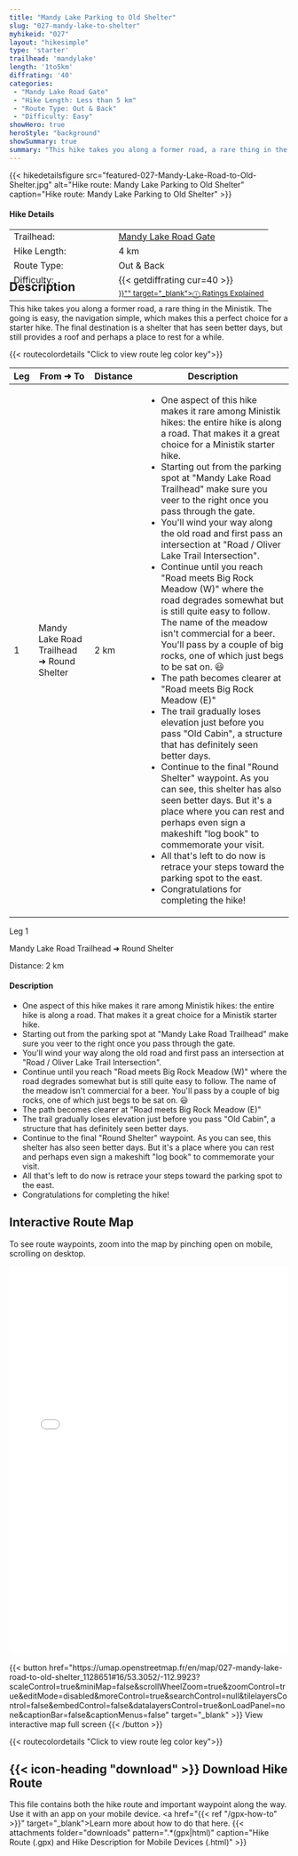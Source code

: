 ```yaml
---
title: "Mandy Lake Parking to Old Shelter"
slug: "027-mandy-lake-to-shelter"
myhikeid: "027"
layout: "hikesimple"
type: 'starter'
trailhead: 'mandylake'
length: '1to5km'
diffrating: '40'
categories:
 - "Mandy Lake Road Gate"
 - "Hike Length: Less than 5 km"
 - "Route Type: Out & Back"
 - "Difficulty: Easy"
showHero: true
heroStyle: "background"
showSummary: true
summary: "This hike takes you along a former road, a rare thing in the Ministik. The going is easy, the navigation simple, which makes this a perfect choice for a starter hike. The final destination is a shelter that has seen better days, but still provides a roof and perhaps a place to rest for a while."
---
```

<div class="flex flex-col text-surface shadow-secondary-1 dark:bg-surface-dark dark:text-white max-w-max lg:flex-row h-auto" style=margin-bottom:-100px;>
{{< hikedetailsfigure 
    src="featured-027-Mandy-Lake-Road-to-Old-Shelter.jpg"
    alt="Hike route: Mandy Lake Parking to Old Shelter"
    caption="Hike route: Mandy Lake Parking to Old Shelter"
>}}
  <div class="flex flex-col justify-start pl-5 lg:w-1/2 sm:pb-7">
    <h4 class="text-xl font-large mt-4">Hike Details</h4>
      <table width=100% class="w-full">
      <tbody>
        <tr>
          <td valign="top" width="40%" class="my-4 text-base">Trailhead:</td>
          <td valign="top" style="padding-left: 10px;" class="my-4 text-base"><a href="/trailheads/mandy-lake-road/" target="_blank">Mandy Lake Road Gate</a></td>
        </tr>
        <tr>
          <td valign="top" width="40%" class="my-4 text-base">Hike Length:</td>
          <td valign="top" style="padding-left: 10px;" class="my-4 text-base">4 km</td>
        </tr>
        <tr>
          <td valign="top" width="40%" class="mb-2 text-base">Route Type:</td>
          <td valign="top" style="padding-left: 10px;" class="mb-2 text-base">Out & Back</td>
        </tr>
        <tr>
          <td valign="top" width="40%" class="mb-2 text-base" rowspan="2">Difficulty:</td>
          <td valign="top" style="padding-left: 10px;" class="text-base">{{< getdiffrating cur=40 >}}</td>
        </tr>
        <tr>
        <td valign="top" style="padding-left: 10px;" class="mb-2 text-base"><sup><a href="{{< ref "/ratingsexplained" >}}"" target="_blank">&#9432; Ratings Explained</a></sup></td>
        </tr>
      </tbody>
      </table>
    </p>
  </div>
</div>


<p>&nbsp;</p>

## Description

This hike takes you along a former road, a rare thing in the Ministik. The going is easy, the navigation simple, which makes this a perfect choice for a starter hike. The final destination is a shelter that has seen better days, but still provides a roof and perhaps a place to rest for a while.

{{< routecolordetails "Click to view route leg color key">}}

<!-- TABLE: visible on md+ screens -->
<div class="overflow-x-auto hidden lg:block not-prose">
  <table class="min-w-full divide-y divide-gray-200">
    <thead class="bg-gray-50">
      <tr>
        <th scope="col" class="px-6 py-3 text-center text-base font-bold text-white uppercase tracking-wider bg-gray-700">Leg</th>
        <th scope="col" class="px-6 py-3 text-center text-base font-bold text-gray-700 uppercase tracking-wider">From ➜ To</th>
        <th scope="col" class="px-6 py-3 text-center text-base font-bold text-gray-700 uppercase tracking-wider">Distance</th>
        <th scope="col" class="px-6 py-3 text-center text-base font-bold text-gray-700 uppercase tracking-wider">Description</th>
      </tr>
    </thead>
    <tbody class="bg-white divide-y divide-gray-200">
      <tr class="align-top">
        <td class="brown-leg-header text-center">1</td>
        <td class="px-6 py-4 text-base text-gray-700">Mandy Lake Road Trailhead ➜ Round Shelter</td>
        <td class="px-6 py-4 text-base font-bold text-gray-700 text-center">2 km</td>
        <td class="px-6 py-4 text-base text-gray-700" style="padding-left: 1em;">
          <ul class="tight-list">
            <li>One aspect of this hike makes it rare among Ministik hikes: the entire hike is along a road. That makes it a great choice for a Ministik starter hike.</li>
            <li>Starting out from the parking spot at "Mandy Lake Road Trailhead" make sure you veer to the right once you pass through the gate.</li>
            <li>You'll wind your way along the old road and first pass an intersection at "Road / Oliver Lake Trail Intersection".</li>
            <li>Continue until you reach "Road meets Big Rock Meadow (W)" where the road degrades somewhat but is still quite easy to follow. The name of the meadow isn't commercial for a beer. You'll pass by a couple of big rocks, one of which just begs to be sat on. 😃</li>
            <li>The path becomes clearer at "Road meets Big Rock Meadow (E)"</li>
            <li>The trail gradually loses elevation just before you pass "Old Cabin", a structure that has definitely seen better days.</li>
            <li>Continue to the final "Round Shelter" waypoint. As you can see, this shelter has also seen better days. But it's a place where you can rest and perhaps even sign a makeshift "log book" to commemorate your visit.</li>
            <li>All that's left to do now is retrace your steps toward the parking spot to the east. </li>
            <li>Congratulations for completing the hike!</li>
          </ul>
        </td>
      </tr>
    </tbody>
  </table>
</div>

<!-- CARDS: visible only on small screens -->
<div class="block lg:hidden space-y-4">
  <!-- Card 1 -->
  <div class="border rounded-lg shadow-md">
    <div class="brown-leg-header text-center py-1 font-bold text-white">Leg 1</div>
    <div class="p-4 space-y-2">
      <p class="-mt-4 text-center text-lg text-gray-700">Mandy Lake Road Trailhead ➜ Round Shelter</p>
      <p class="text-center text-base font-bold text-gray-700">Distance: 2 km</p>
      <h4 class="text-base font-semibold">Description</h4>
      <ul class="text-base text-gray-700 tight-list">
        <li>One aspect of this hike makes it rare among Ministik hikes: the entire hike is along a road. That makes it a great choice for a Ministik starter hike.</li>
        <li>Starting out from the parking spot at "Mandy Lake Road Trailhead" make sure you veer to the right once you pass through the gate.</li>
        <li>You'll wind your way along the old road and first pass an intersection at "Road / Oliver Lake Trail Intersection".</li>
        <li>Continue until you reach "Road meets Big Rock Meadow (W)" where the road degrades somewhat but is still quite easy to follow. The name of the meadow isn't commercial for a beer. You'll pass by a couple of big rocks, one of which just begs to be sat on. 😃</li>
        <li>The path becomes clearer at "Road meets Big Rock Meadow (E)"</li>
        <li>The trail gradually loses elevation just before you pass "Old Cabin", a structure that has definitely seen better days.</li>
        <li>Continue to the final "Round Shelter" waypoint. As you can see, this shelter has also seen better days. But it's a place where you can rest and perhaps even sign a makeshift "log book" to commemorate your visit.</li>
        <li>All that's left to do now is retrace your steps toward the parking spot to the east.</li>
        <li>Congratulations for completing the hike!</li>
      </ul>
    </div>
  </div>
</div>


## Interactive Route Map
To see route waypoints, zoom into the map by pinching open on mobile, scrolling on desktop.

<iframe width="100%" height="700px" frameborder="0" src="//umap.openstreetmap.fr/en/map/027-mandy-lake-road-to-old-shelter_1128651#16/53.3052/-112.9923?scaleControl=true&miniMap=false&scrollWheelZoom=true&zoomControl=true&editMode=disabled&moreControl=true&searchControl=null&tilelayersControl=false&embedControl=false&datalayersControl=true&onLoadPanel=none&captionBar=false&captionMenus=false"></iframe>
<div class="flex justify-center items-center"><p>
{{< button href="https://umap.openstreetmap.fr/en/map/027-mandy-lake-road-to-old-shelter_1128651#16/53.3052/-112.9923?scaleControl=true&miniMap=false&scrollWheelZoom=true&zoomControl=true&editMode=disabled&moreControl=true&searchControl=null&tilelayersControl=false&embedControl=false&datalayersControl=true&onLoadPanel=none&captionBar=false&captionMenus=false" target="_blank" >}}
View interactive map full screen 
{{< /button >}}</p></div>
{{< routecolordetails "Click to view route leg color key">}}

## {{< icon-heading "download" >}} Download Hike Route 

This file contains both the hike route and important waypoint along the way. Use it with an app on your mobile device. <a href="{{< ref "/gpx-how-to" >}}" target="_blank">Learn more about how to do that here.</a>
{{< attachments folder="downloads" pattern=".*(gpx|html)" caption="Hike Route (.gpx) and Hike Description for Mobile Devices (.html)" >}}

